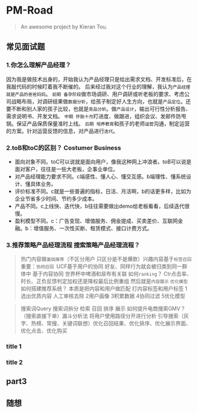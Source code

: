 # PM-Road
> An awesome project by Kieran Tou.
## 常见面试题
### 1.你怎么理解产品经理？
因为我是做技术出身的，开始我认为产品经理只是给出需求文档、开发标准后，在我敲代码的时候盯着我不断催的。
后来经过我对这个行业的理解，我认为`产品经理就是产品的爸爸妈妈`。
`前期 备孕阶段`做市场调研、用户调研或听老板的要求、考虑公司战略布局，对调研结果做`数据分析`，给孩子制定好人生方向，也就是`产品定位`。还要不断和别人家的孩子比较，也就是`竞品分析`。做`产品设计`，输出可行性分析报告、需求说明书、开发文档。
`中期 怀胎十月`盯进度、做跟进，组织会议、发邮件防甩锅。保证产品保质保量准时上线。
`后期 培养教育`和孩子的老师`运营`沟通，制定运营的方案。针对运营反馈的信息，对产品进行`迭代`。
### 2.toB和toC的区别？ Costumer Business
- 面向对象不同。toC可以说就是面向用户，像我这种网上冲浪者。toB可以说是面对客户，往往是一些大老板，企事业单位。
- 对产品经理能力要求不同。c端感性、懂人心、懂交互感。b端理性、懂系统设计、懂具体业务。
- 评价标准不同。c就是一些普遍的指标，日活、月活啊，b的话更多样，比如为企业节省多少时间、节约多少成本。
- 产品不同。c上线快、迭代快，b往往需要做出demo给老板看看，后续迭代很慢。
- 盈利模型不同。c：广告变现、增值服务、佣金提成、买卖差价、互联网金融。b：增值服务、一次性买断、租赁模式、接口计费方式。
### 3.推荐策略产品经理流程 搜索策略产品经理流程？
> 热门内容做`基础推荐`（不区分用户 只区分是不是爆款）兴趣内容基于`标签召回` 重要：`协同召回 `UCF基于用户的协同 好友、同样行为就会被归类到同一群体中 基于内容协同 世界杯中啤酒和尿布有关联 如何`ranking`？ Ctr点击率、时长、正负反馈判定加权还是降权最后比例重组 然后就是`内容展示` `优化模型`
> 如何搭建推荐系统？ 本质是把内容和用户做匹配 打内容标签和用户标签 1选出优质内容 人工审核去除 2用户画像 3积累数据 4协同过滤 5优化模型

> 搜索词Query 搜索词拆分 检索 召回 排序 展示
> 如何提升电商搜索GMV？（搜索直接下单）漏斗分析法 将用户使用路径分开进行分析
> 引导搜索（灰字、热榜、常搜、关键词联想）优化召回结果、优化排序、优化展示界面、优化点击、优化购买
### title 1
### title 2
## part3

## 随想